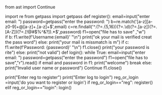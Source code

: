 from ast import Continue

import re
from getpass import getpass
def register():
  email=input("enter email: ")
  password=getpass("enter the password: ")
  b=re.match('[a-z][a-z0-9]+@[a-z]+\.[a-z]+$',email)
  c=re.findall('^.(?=.{5,16})(?=.\d)(?=.[a-z])(?=.[A-Z])(?=.[!@#$%^&?]).*$',password)
  f1=open("file has to save" ,"w")  
  if b:
    f1.write(f'Username:{email}' "\n")
    print("ok your mail is verified creat the pass word")
  else:
    print("your mail is missmatch is m")
  if c:
    f1.write(f'Password: {password}' "\n")
    f1.close()
    print("your password is rite")
  else:
    print("not valid")
def login():
  while True:
    email=input("enter email: ")
    password=getpass("enter the password")
    f1=open("file has to save","r").read()
    if email and password in f1:
      print("welcome")
      break
    else:
      print("Invalid user name or password")
      Continue
      f1.close()

print("Enter reg to register")
print("Enter log to login")
reg_or_login =input('do you want to register or login')
if reg_or_login=="reg":
  register()
elif reg_or_login=="login":
  login()
